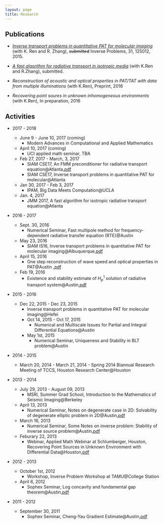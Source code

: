 ```yaml
---
layout: page
title: Research
---
```

## Publications

- *[Inverse transport problems in quantitative PAT for molecular imaging](http://arxiv.org/abs/1506.01460)* (with K. Ren and R. Zhang), <del>_submitted_</del>  Inverse Problems, 31, 125012, 2015.
- *[A fast algorithm for radiative transport in isotropic media](https://arxiv.org/abs/1610.00835)* (with K.Ren and R.Zhang), submitted.

- *Reconstruction of acoustic and optical properties in PAT/TAT with data from multiple illuminations* (with K.Ren), Preprint, 2016

- *Recovering point soures in unknown inhomogeneous environments* (with K.Ren), In preparation, 2016

## Activities

- 2017 - 2018
  - June 9 - June 10, 2017 (coming)
    - Modern Advances in Computational and Applied Mathematics
  - April 10, 2017 (coming)
      - UCI applied math seminar, TBA
  - Feb 27, 2017 - March, 3, 2017
      - SIAM CSE17, An FMM preconditioner for radiative transport equation@Atlanta[.pdf](/users/yzhong/_static/radfmm.pdf)
      - SIAM CSE17, Inverse transport problems in quantitative PAT for molecular@Atlanta
  - Jan 30, 2017 - Feb 3, 2017
      - IPAM, Big Data Meets Computation@UCLA
  - Jan. 4, 2017
      - JMM 2017, A fast algorithm for isotropic radiative transport equation@Atlanta
- 2016 - 2017
  - Sept. 30, 2016
      - Numerical Seminar, Fast multipole method for frequency-dependent radiative transfer equation (RTE)@Austin
  - May 23, 2016
      - SIAM IS16, Inverse transport problems in quantitative PAT for molecular imaging@Albuquerque[.pdf](/users/yzhong/_static/is16.pdf)
  - April 15, 2016
      - One step reconstruction of wave speed and optical properties in PAT@Austin [.pdf](/users/yzhong/_static/qpat_rec_both.pdf)
  - Feb 19, 2016
      - Existence and stability estimate of $H_p^1$ solution of radiative transport system@Austin[.pdf](/users/yzhong/_static/radiative_sys.pdf)
- 2015 - 2016
  - Dec 22, 2015 - Dec 23, 2015
      - Inverse transport problems in quantitative PAT for molecular imaging@Hefei
	- Oct 14, 2015 - Oct 17, 2015
      - Numerical and Multiscale Issues for Partial and Integral Differential Equations@Austin
	- May 1st, 2015
      - Numerical Seminar, Uniqueness and Stability in BLT problem@Austin
- 2014 - 2015
	- March 20, 2014 - March 21, 2014
		  - Spring 2014 Biannual Research Meeting of TCCS, Houston Research Center@Houston

- 2013 - 2014
	- July 29, 2013 - August 09, 2013
		- MSRI, Summer Grad School, Introduction to the Mathematics of Seismic Imaging@Berkeley
	- April 13, 2013
		- Numerical Seminar, Notes on degenerate case in 2D: Solvability of degenerate elliptic problem in 2D@Austin[.pdf](/users/yzhong/_static/degenerate2D.pdf)
	- March 16, 2013
		- Numerical Seminar, Some Notes on inverse problem: Stability of inverse source problem@Austin[.pdf](/users/yzhong/_static/IP_Point_Source.pdf)
	- Feburary 22, 2013
		- Webinar, Applied Math Webinar at Schlumberger, Houston, Recovering Point Sources in Unknown Environment with Differential Data@Houston[.pdf](/users/yzhong/_static/Recover_Point_Source_From_Unknown_Environment.pdf)

- 2012 - 2013
	- October 1st, 2012
		- Workshop, Inverse Problem Workshop at TAMU@College Station
	- April 6, 2012
		- Sophex Seminar, Log concavity and fundamental gap theorem@Austin[.pdf](/users/yzhong/_static/Sophex_Ben_Andrews.pdf)

- 2011 - 2012
	- September 30, 2011
		- Sophex Seminar, Cheng-Yau Gradient Estimate@Austin[.pdf](/users/yzhong/_static/Sophex_Cheng_Yau.pdf)
